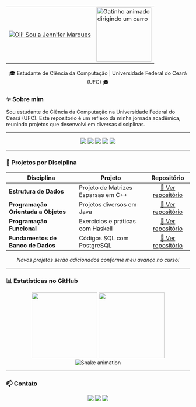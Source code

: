 <div align="center">
  <table>
    <tr>
      <td valign="middle">
        <a href="https://git.io/typing-svg">
          <img src="https://readme-typing-svg.herokuapp.com?font=Lilita+One&size=30&pause=1000&color=9370DB&width=400&center=true&lines=Oii!+✨;Sou+a+Jennifer+Marques" alt="Oii! Sou a Jennifer Marques" />
        </a>
      </td>
      <td valign="middle">
        <a href="https://github.com/jennifermaqs">
          <img src="https://i.imgur.com/MeMgEf1.gif" width="150px" alt="Gatinho animado dirigindo um carro"/>
        </a>
      </td>
    </tr>
  </table>
</div>

<p align="center">
 🎓 Estudante de Ciência da Computação | Universidade Federal do Ceará (UFC) 🎓
</p>

### ✨ Sobre mim
Sou estudante de Ciência da Computação na Universidade Federal do Ceará (UFC). Este repositório é um reflexo da minha jornada acadêmica, reunindo projetos que desenvolvi em diversas disciplinas.

---

<div align="center">
  <img src="https://img.shields.io/badge/C-A8B9CC?style=for-the-badge&logo=c&logoColor=black"/>
  <img src="https://img.shields.io/badge/C%2B%2B-00599C?style=for-the-badge&logo=cplusplus&logoColor=white" />
  <img src="https://img.shields.io/badge/Java-ED8B00?style=for-the-badge&logo=openjdk&logoColor=white" />
  <img src="https://img.shields.io/badge/Haskell-5e5086?style=for-the-badge&logo=haskell&logoColor=white" />
  <img src="https://img.shields.io/badge/PostgreSQL-4169E1?style=for-the-badge&logo=postgresql&logoColor=white" />

</div>

---

### 📂 Projetos por Disciplina

<div align="center">

| Disciplina | Projeto | Repositório |
|---|---|:---:|
| **Estrutura de Dados** | Projeto de Matrizes Esparsas em C++ | [🔗 Ver repositório](https://github.com/jennifermaqs/Projeto-ED) |
| **Programação Orientada a Objetos** | Projetos diversos em Java | [🔗 Ver repositório](https://github.com/jennifermaqs/POO)|
| **Programação Funcional** | Exercícios e práticas com Haskell | [🔗 Ver repositório](https://github.com/jennifermaqs/Funcional) |
| **Fundamentos de Banco de Dados** | Códigos SQL com PostgreSQL |[🔗 Ver repositório](https://github.com/jennifermaqs/FBD) |

</div>

<p align="center"><i>Novos projetos serão adicionados conforme meu avanço no curso! </i></p>

---

### 📊 Estatísticas no GitHub
<div align="center">
  <img height="180em" src="https://github-readme-stats.vercel.app/api?username=jennifermaqs&show_icons=true&theme=github_dark&include_all_commits=true&count_private=true"/>
  
  <img height="180em" src="https://github-readme-stats.vercel.app/api/top-langs/?username=jennifermaqs&layout=compact&langs_count=4&theme=github_dark"/>
</div>


<div align="center">
  <img alt="Snake animation" src="https://raw.githubusercontent.com/jennifermaqs/jennifermaqs/output/snake.svg" />
</div>

---

### 📫 Contato
<p align="center">
<a href="https://instagram.com/jennifermqs" target="_blank"><img src="https://img.shields.io/badge/Instagram-9370DB?style=for-the-badge&logo=instagram&logoColor=white" target="_blank"></a>
<a href="mailto:jenniferufc0@gmail.com"><img src="https://img.shields.io/badge/Email-9370DB?style=for-the-badge&logo=gmail&logoColor=white" target="_blank"></a>
<a href="https://www.linkedin.com/in/jennifer-marques-97b32136b/" target="_blank"><img src="https://img.shields.io/badge/LinkedIn-9370DB?style=for-the-badge&logo=linkedin&logoColor=white" target="_blank"></a>
</p>
